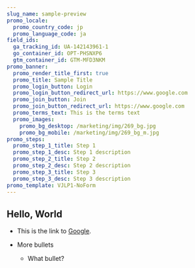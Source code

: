 ```yaml
---
slug_name: sample-preview
promo_locale:
  promo_country_code: jp
  promo_language_code: ja
field_ids:
  ga_tracking_id: UA-142143961-1
  go_container_id: OPT-PHSNXP6
  gtm_container_id: GTM-MFD3NKM
promo_banner:
  promo_render_title_first: true
  promo_title: Sample Title
  promo_login_button: Login
  promo_login_button_redirect_url: https://www.google.com
  promo_join_button: Join
  promo_join_button_redirect_url: https://www.google.com
  promo_terms_text: This is the terms text
  promo_images:
    promo_bg_desktop: /marketing/img/269_bg.jpg
    promo_bg_mobile: /marketing/img/269_bg_m.jpg
promo_steps:
  promo_step_1_title: Step 1
  promo_step_1_desc: Step 1 description
  promo_step_2_title: Step 2
  promo_step_2_desc: Step 2 description
  promo_step_3_title: Step 3
  promo_step_3_desc: Step 3 description
promo_template: VJLP1-NoForm
---
```



<h2> Hello, World </h2>

* This is the link to [Google](https://www.google.com).
* More bullets

  * What bullet?